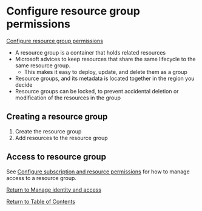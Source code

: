 # Configure resource group permissions

[Configure resource group permissions](https://docs.microsoft.com/en-us/azure/azure-resource-manager/management/manage-resource-groups-portal)

* A resource group is a container that holds related resources
* Microsoft advices to keep resources that share the same lifecycle to the same resource group.
   * This makes it easy to deploy, update, and delete them as a group
* Resource groups, and its metadata is located together in the region you decide
* Resource groups can be locked, to prevent accidental deletion or modification of the resources in the group

## Creating a resource group
1. Create the resource group
1. Add resources to the resource group

## Access to resource group
See [Configure subscription and resource permissions](41-Configure%20subscription%20and%20resource%20permissions.md) for how to manage access to a resource group.


[Return to Manage identity and access](README.md)

[Return to Table of Contents](../README.md)
